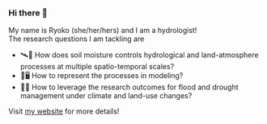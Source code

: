 ### Hi there 👋
My name is Ryoko (she/her/hers) and I am a hydrologist!  
The research questions I am tackling are
- 🛰️🌱 How does soil moisture controls hydrological and land-atmosphere processes at multiple spatio-temporal scales?
- 💭🖥️ How to represent the processes in modeling?
- 🌊🤝 How to leverage the research outcomes for flood and drought management under climate and land-use changes?

Visit [my website](http://labusers.net/~raraki/) for more details! 

<!--
**RY4GIT/RY4GIT** is a ✨ _special_ ✨ repository because its `README.md` (this file) appears on your GitHub profile.

Here are some ideas to get you started:

- 🔭 I’m currently working on ...
- 🌱 I’m currently learning ...
- 👯 I’m looking to collaborate on ...
- 🤔 I’m looking for help with ...
- 💬 Ask me about ...
- 📫 How to reach me: ...
- 😄 Pronouns: ...
- ⚡ Fun fact: ...
-->
